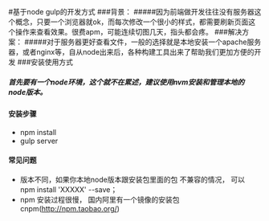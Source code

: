 #基于node gulp的开发方式
###背景：
#####因为前端做开发往往没有服务器这个概念，只要一个浏览器就ok，而每次修改一个很小的样式，都需要刷新页面这个操作来查看效果。很费apm，可能连续切图几天，指头都会疼。
###解决方案：
#####对于服务器更好查看文件，一般的选择就是本地安装一个apache服务器，或者nginx等，自从node出来后，各种构建工具出来了帮助我们更加方便的开发
###安装使用方式
##### 首先要有一个node环境，这个就不在累述，建议使用nvm安装和管理本地的node版本。
#### 安装步骤
- npm install
- gulp server
#### 常见问题
- 版本不同，如果你本地node版本跟安装包里面的包 不兼容的情况， 可以 npm install 'XXXXX' --save；
- npm 安装过程很慢， 国内阿里有一个镜像的安装包 cnpm(http://npm.taobao.org/)